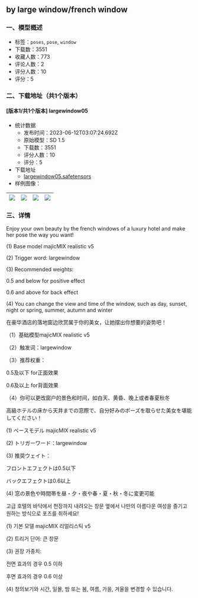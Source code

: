 ## by large window/french window
### 一、模型概述

- 标签：`poses`, `pose`, `window`
- 下载数：3551
- 收藏人数：773
- 评论人数：2
- 评分人数：10
- 评分：5

### 二、下载地址（共1个版本）

#### [版本1/共1个版本] largewindow05

- 统计数据
  - 发布时间：2023-06-12T03:07:24.692Z
  - 原始模型：SD 1.5
  - 下载数：3551
  - 评分人数：10
  - 评分：5
- 下载地址
  - [largewindow05.safetensors](https://civitai.com/api/download/models/94254)
- 样例图像：

| <img src="https://image.civitai.com/xG1nkqKTMzGDvpLrqFT7WA/64aa921a-418c-4a13-be0f-31fcd9c0345a/width=450/1116723.jpeg" /> | <img src="https://image.civitai.com/xG1nkqKTMzGDvpLrqFT7WA/95d176e8-05d5-4fac-8a47-9f7a703c37e4/width=450/1116699.jpeg" /> | <img src="https://image.civitai.com/xG1nkqKTMzGDvpLrqFT7WA/2e86e4fd-cb6a-48a4-a1f2-3bfe061ff6dc/width=450/1116681.jpeg" /> | <img src="https://image.civitai.com/xG1nkqKTMzGDvpLrqFT7WA/50f29a74-460f-4b2d-a231-08068680425a/width=450/1116670.jpeg" /> |
| ---- | ---- | ---- | ---- |


### 三、详情
<p>Enjoy your own beauty by the french windows of a luxury hotel and make her pose the way you want!</p><p>(1) Base model majicMIX realistic v5</p><p>(2) Trigger word: largewindow</p><p>(3) Recommended weights:</p><p>0.5 and below for positive effect</p><p>0.6 and above for back effect</p><p>(4) You can change the view and time of the window, such as day, sunset, night or spring, summer, autumn and winter</p><p></p><p>在豪华酒店的落地窗边欣赏属于你的美女，让她摆出你想要的姿势吧！</p><p>（1）基础模型majicMIX realistic v5</p><p>（2）触发词：largewindow</p><p>（3）推荐权重：</p><p>0.5及以下 for正面效果</p><p>0.6及以上 for背面效果</p><p>（4）你可以更改窗户的景色和时间，如白天、黄昏、晚上或者春夏秋冬</p><p></p><p>高級ホテルの床から天井までの窓際で、自分好みのポーズを取らせた美女を堪能してください！</p><p>(1) ベースモデル majicMIX realistic v5</p><p>(2) トリガーワード：largewindow</p><p>(3) 推奨ウェイト：</p><p>フロントエフェクトは0.5以下</p><p>バックエフェクトは0.6以上</p><p>(4) 窓の景色や時間帯を昼・夕・夜や春・夏・秋・冬に変更可能</p><p></p><p>고급 호텔의 바닥에서 천장까지 내려오는 창문 옆에서 나만의 아름다운 여성을 즐기고 원하는 방식으로 포즈를 취하세요!</p><p>(1) 기본 모델 majicMIX 리얼리스틱 v5</p><p>(2) 트리거 단어: 큰 창문</p><p>(3) 권장 가중치:</p><p>전면 효과의 경우 0.5 이하</p><p>후면 효과의 경우 0.6 이상</p><p>(4) 창의보기와 시간, 일몰, 밤 또는 봄, 여름, 가을, 겨울을 변경할 수 있습니다.</p><p></p>